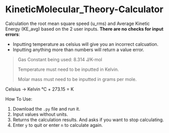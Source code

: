 # KineticMolecular_Theory-Calculator

Calculation the root mean square speed (u_rms) and Average Kinetic Energy (KE_avg) based on the 2 user inputs. **There are no checks for input errors**:
- Inputting temperature as celsius will give you an incorrect calcuation.
- Inputting anything more than numbers will return a value error.

> Gas Constant being used: 8.314 J/K-mol
>
> Temperature must need to be inputted in Kelvin.
>
> Molar mass must need to be inputted in grams per mole.

Celsius -> Kelvin
℃ + 273.15 = K

How To Use:
1. Download the `.py` file and run it.
2. Input values without units.
3. Returns the calculation results. And asks if you want to stop calculating.
4. Enter `y` to quit or enter `n` to calculate again.
